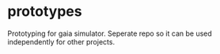 # prototypes
Prototyping for gaia simulator. Seperate repo so it can be used independently for other projects.
